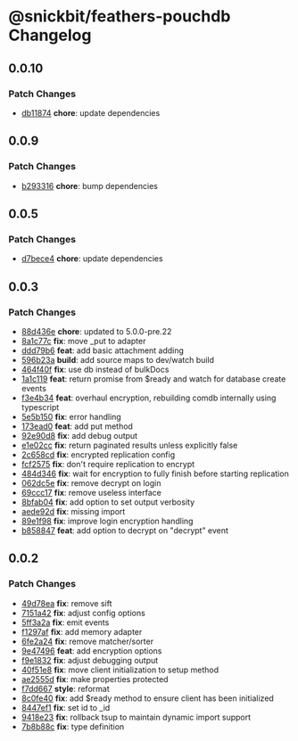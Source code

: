 # @snickbit/feathers-pouchdb Changelog

## 0.0.10

### Patch Changes

- [db11874](https://github.com/snickbit/feathers/commit/db11874) **chore**:  update dependencies

## 0.0.9

### Patch Changes

- [b293316](https://github.com/snickbit/feathers/commit/b293316) **chore**:  bump dependencies

## 0.0.5

### Patch Changes

- [d7bece4](https://github.com/snickbit/feathers/commit/d7bece4) **chore**:  update dependencies

## 0.0.3

### Patch Changes

- [88d436e](https://github.com/snickbit/feathers/commit/88d436e) **chore**:  updated to 5.0.0-pre.22
- [8a1c77c](https://github.com/snickbit/feathers/commit/8a1c77c) **fix**:  move _put to adapter
- [ddd79b6](https://github.com/snickbit/feathers/commit/ddd79b6) **feat**:  add basic attachment adding
- [596b23a](https://github.com/snickbit/feathers/commit/596b23a) **build**:  add source maps to dev/watch build
- [464f40f](https://github.com/snickbit/feathers/commit/464f40f) **fix**:  use db instead of bulkDocs
- [1a1c119](https://github.com/snickbit/feathers/commit/1a1c119) **feat**:  return promise from $ready and watch for database create events
- [f3e4b34](https://github.com/snickbit/feathers/commit/f3e4b34) **feat**:  overhaul encryption, rebuilding comdb internally using typescript
- [5e5b150](https://github.com/snickbit/feathers/commit/5e5b150) **fix**:  error handling
- [173ead0](https://github.com/snickbit/feathers/commit/173ead0) **feat**:  add put method
- [92e90d8](https://github.com/snickbit/feathers/commit/92e90d8) **fix**:  add debug output
- [e1e02cc](https://github.com/snickbit/feathers/commit/e1e02cc) **fix**:  return paginated results unless explicitly false
- [2c658cd](https://github.com/snickbit/feathers/commit/2c658cd) **fix**:  encrypted replication config
- [fcf2575](https://github.com/snickbit/feathers/commit/fcf2575) **fix**:  don't require replication to encrypt
- [484d346](https://github.com/snickbit/feathers/commit/484d346) **fix**:  wait for encryption to fully finish before starting replication
- [062dc5e](https://github.com/snickbit/feathers/commit/062dc5e) **fix**:  remove decrypt on login
- [69ccc17](https://github.com/snickbit/feathers/commit/69ccc17) **fix**:  remove useless interface
- [8bfab04](https://github.com/snickbit/feathers/commit/8bfab04) **fix**:  add option to set output verbosity
- [aede92d](https://github.com/snickbit/feathers/commit/aede92d) **fix**:  missing import
- [89e1f98](https://github.com/snickbit/feathers/commit/89e1f98) **fix**:  improve login encryption handling
- [b858847](https://github.com/snickbit/feathers/commit/b858847) **feat**:  add option to decrypt on "decrypt" event

## 0.0.2

### Patch Changes

- [49d78ea](https://github.com/snickbit/feathers/commit/49d78ea) **fix**:  remove sift
- [7151a42](https://github.com/snickbit/feathers/commit/7151a42) **fix**:  adjust config options
- [5ff3a2a](https://github.com/snickbit/feathers/commit/5ff3a2a) **fix**:  emit events
- [f1297af](https://github.com/snickbit/feathers/commit/f1297af) **fix**:  add memory adapter
- [6fe2a24](https://github.com/snickbit/feathers/commit/6fe2a24) **fix**:  remove matcher/sorter
- [9e47496](https://github.com/snickbit/feathers/commit/9e47496) **feat**:  add encryption options
- [f9e1832](https://github.com/snickbit/feathers/commit/f9e1832) **fix**:  adjust debugging output
- [40f51e8](https://github.com/snickbit/feathers/commit/40f51e8) **fix**:  move client initialization to setup method
- [ae2555d](https://github.com/snickbit/feathers/commit/ae2555d) **fix**:  make properties protected
- [f7dd667](https://github.com/snickbit/feathers/commit/f7dd667) **style**:  reformat
- [8c0fe40](https://github.com/snickbit/feathers/commit/8c0fe40) **fix**:  add $ready method to ensure client has been initialized
- [8447ef1](https://github.com/snickbit/feathers/commit/8447ef1) **fix**:  set id to _id
- [9418e23](https://github.com/snickbit/feathers/commit/9418e23) **fix**:  rollback tsup to maintain dynamic import support
- [7b8b88c](https://github.com/snickbit/feathers/commit/7b8b88c) **fix**:  type definition

